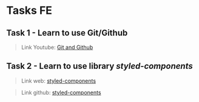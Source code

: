 # Tasks FE

## Task 1 - Learn to use Git/Github

> Link Youtube: [Git and Github](https://www.youtube.com/playlist?list=PLw0w5s5b9NK7dTWqY1li4u4_dZMNeSjQv)


## Task 2 - Learn to use library *styled-components* 

> Link web: [styled-components](https://styled-components.com/)

> Link github: [styled-components](https://github.com/styled-components/styled-components)
